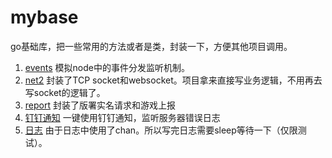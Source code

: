 # mybase

go基础库，把一些常用的方法或者是类，封装一下，方便其他项目调用。

1. [events](./events) 模拟node中的事件分发监听机制。
2. [net2](./net2) 封装了TCP socket和websocket。项目拿来直接写业务逻辑，不用再去写socket的逻辑了。
3. [report](./report) 封装了版署实名请求和游戏上报
4. [钉钉通知](./help-gin-dingd.go) 一键使用钉钉通知，监听服务器错误日志
5. [日志](./log.go) 由于日志中使用了chan。所以写完日志需要sleep等待一下（仅限测试）。